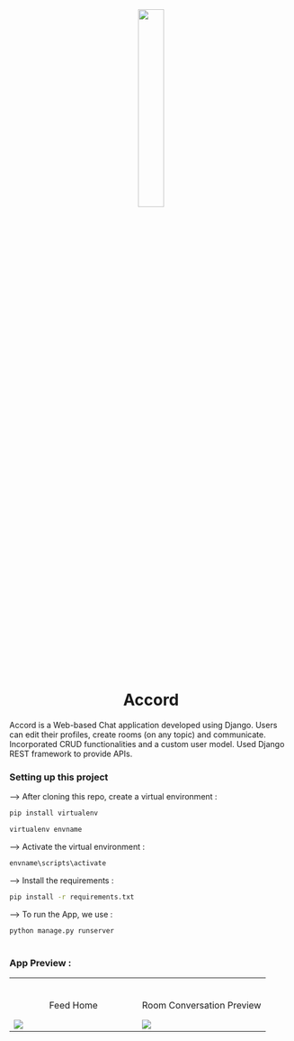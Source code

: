 <div align="center">
<img width="30%" src="https://user-images.githubusercontent.com/93127656/207557928-e607fdde-1c72-4f2a-a199-84c9ea6a8511.png">

# Accord
</div>

Accord is a Web-based Chat application developed using Django. Users can edit their profiles, create rooms (on any topic) and communicate.
<br>
Incorporated CRUD functionalities and a custom user model. Used Django REST framework to provide APIs.

### Setting up this project

--> After cloning this repo, create a virtual environment :
```bash
pip install virtualenv

virtualenv envname

```

--> Activate the virtual environment :
```bash
envname\scripts\activate

```

--> Install the requirements :
```bash
pip install -r requirements.txt

```

--> To run the App, we use :
```bash
python manage.py runserver

```

#

### App Preview :

<table width="100%"> 
  <tr>
  <td width="50%">      
    &nbsp; 
    <br>
    <p align="center">Feed Home</p>
    <img src="https://user-images.githubusercontent.com/93127656/207797726-19172ee8-ebc1-4ce6-9b2a-995c3f510e8b.png">
  </td> 
  <td width="50%">
    <br>
    <p align="center">Room Conversation Preview</p>
    <img src="https://user-images.githubusercontent.com/93127656/207797819-a25e9773-5bfe-4302-b139-f7b27eae1621.png">  
  </td>
</table>
